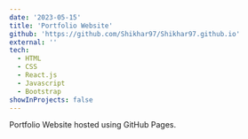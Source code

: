 ```yaml
---
date: '2023-05-15'
title: 'Portfolio Website'
github: 'https://github.com/Shikhar97/Shikhar97.github.io'
external: ''
tech:
  - HTML
  - CSS
  - React.js
  - Javascript
  - Bootstrap
showInProjects: false
---
```


Portfolio Website hosted using GitHub Pages.
